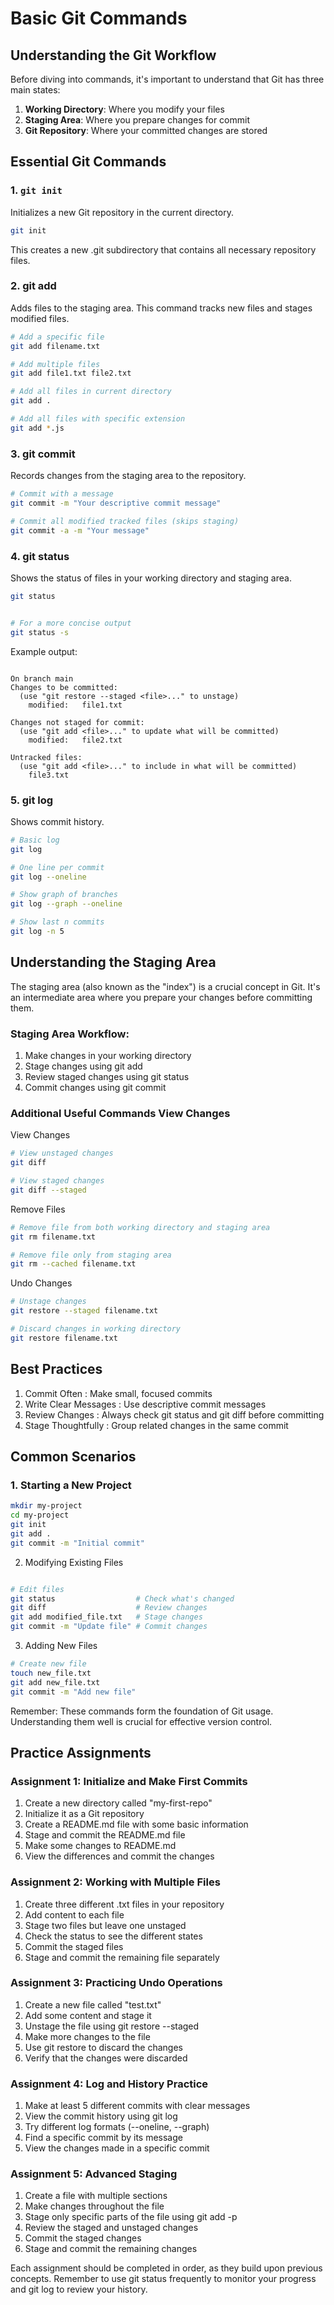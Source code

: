 # Basic Git Commands

## Understanding the Git Workflow

Before diving into commands, it's important to understand that Git has three main states:

1. **Working Directory**: Where you modify your files
2. **Staging Area**: Where you prepare changes for commit
3. **Git Repository**: Where your committed changes are stored

## Essential Git Commands

### 1. `git init`

Initializes a new Git repository in the current directory.

```bash
git init
```

This creates a new .git subdirectory that contains all necessary repository files.

### 2. git add

Adds files to the staging area. This command tracks new files and stages modified files.

```bash
# Add a specific file
git add filename.txt

# Add multiple files
git add file1.txt file2.txt

# Add all files in current directory
git add .

# Add all files with specific extension
git add *.js
```

### 3. git commit

Records changes from the staging area to the repository.

```bash
# Commit with a message
git commit -m "Your descriptive commit message"

# Commit all modified tracked files (skips staging)
git commit -a -m "Your message"
```

### 4. git status

Shows the status of files in your working directory and staging area.

```bash
git status


# For a more concise output
git status -s
```

Example output:

```plaintext

On branch main
Changes to be committed:
  (use "git restore --staged <file>..." to unstage)
    modified:   file1.txt

Changes not staged for commit:
  (use "git add <file>..." to update what will be committed)
    modified:   file2.txt

Untracked files:
  (use "git add <file>..." to include in what will be committed)
    file3.txt
```

### 5. git log

Shows commit history.

```bash
# Basic log
git log

# One line per commit
git log --oneline

# Show graph of branches
git log --graph --oneline

# Show last n commits
git log -n 5
```

## Understanding the Staging Area

The staging area (also known as the "index") is a crucial concept in Git. It's an intermediate area where you prepare your changes before committing them.

### Staging Area Workflow:

1. Make changes in your working directory
2. Stage changes using git add
3. Review staged changes using git status
4. Commit changes using git commit

### Additional Useful Commands View Changes

View Changes

```bash
# View unstaged changes
git diff

# View staged changes
git diff --staged
```

Remove Files

```bash
# Remove file from both working directory and staging area
git rm filename.txt

# Remove file only from staging area
git rm --cached filename.txt
```

Undo Changes

```bash
# Unstage changes
git restore --staged filename.txt

# Discard changes in working directory
git restore filename.txt
```

## Best Practices

1. Commit Often : Make small, focused commits
2. Write Clear Messages : Use descriptive commit messages
3. Review Changes : Always check git status and git diff before committing
4. Stage Thoughtfully : Group related changes in the same commit

## Common Scenarios

### 1. Starting a New Project

```bash
mkdir my-project
cd my-project
git init
git add .
git commit -m "Initial commit"
```

2. Modifying Existing Files

```bash

# Edit files
git status                  # Check what's changed
git diff                    # Review changes
git add modified_file.txt   # Stage changes
git commit -m "Update file" # Commit changes

```

3. Adding New Files

```bash
# Create new file
touch new_file.txt
git add new_file.txt
git commit -m "Add new file"
```

Remember: These commands form the foundation of Git usage. Understanding them well is crucial for effective version control.

## Practice Assignments

### Assignment 1: Initialize and Make First Commits

1. Create a new directory called "my-first-repo"
2. Initialize it as a Git repository
3. Create a README.md file with some basic information
4. Stage and commit the README.md file
5. Make some changes to README.md
6. View the differences and commit the changes

### Assignment 2: Working with Multiple Files

1. Create three different .txt files in your repository
2. Add content to each file
3. Stage two files but leave one unstaged
4. Check the status to see the different states
5. Commit the staged files
6. Stage and commit the remaining file separately

### Assignment 3: Practicing Undo Operations

1. Create a new file called "test.txt"
2. Add some content and stage it
3. Unstage the file using git restore --staged
4. Make more changes to the file
5. Use git restore to discard the changes
6. Verify that the changes were discarded

### Assignment 4: Log and History Practice

1. Make at least 5 different commits with clear messages
2. View the commit history using git log
3. Try different log formats (--oneline, --graph)
4. Find a specific commit by its message
5. View the changes made in a specific commit

### Assignment 5: Advanced Staging

1. Create a file with multiple sections
2. Make changes throughout the file
3. Stage only specific parts of the file using git add -p
4. Review the staged and unstaged changes
5. Commit the staged changes
6. Stage and commit the remaining changes

Each assignment should be completed in order, as they build upon previous concepts. Remember to use git status frequently to monitor your progress and git log to review your history.
